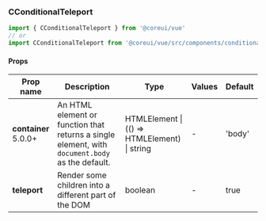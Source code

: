 ### CConditionalTeleport

```jsx
import { CConditionalTeleport } from '@coreui/vue'
// or
import CConditionalTeleport from '@coreui/vue/src/components/conditional-teleport/CConditionalTeleport'
```

#### Props

| Prop name                                                    | Description                                                                                     | Type                                         | Values | Default |
| ------------------------------------------------------------ | ----------------------------------------------------------------------------------------------- | -------------------------------------------- | ------ | ------- |
| **container** <br><div class="badge bg-primary">5.0.0+</div> | An HTML element or function that returns a single element, with `document.body` as the default. | HTMLElement \| (() => HTMLElement) \| string | -      | 'body'  |
| **teleport**                                                 | Render some children into a different part of the DOM                                           | boolean                                      | -      | true    |

